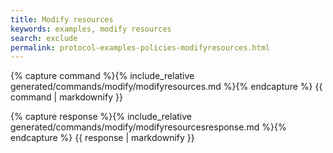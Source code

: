 ```yaml
---
title: Modify resources
keywords: examples, modify resources
search: exclude
permalink: protocol-examples-policies-modifyresources.html
---
```


{% capture command %}{% include_relative generated/commands/modify/modifyresources.md %}{% endcapture %}
{{ command | markdownify }}

{% capture response %}{% include_relative generated/commands/modify/modifyresourcesresponse.md %}{% endcapture %}
{{ response | markdownify }}

